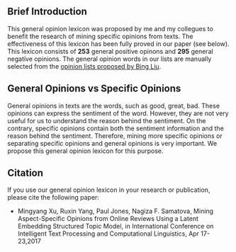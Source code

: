 ## Brief Introduction
This general opinion lexicon was proposed by me and my collegues to benefit the research of mining specific opinions from texts. The effectiveness of this lexicon has been fully proved in our paper (see below). This lexicon consists of **253** general positive opinons and **295** general negative opinions.
The general opinion words in our lists are manually selected from the [opinion lists proposed by Bing Liu](https://www.cs.uic.edu/~liub/FBS/sentiment-analysis.html).

## General Opinions vs Specific Opinions
General opinions in texts are the words, such as good, great, bad. These opinions can express the sentiment of the word. However, they are not very useful for us to understand the reason behind the sentiment.
On the contrary, specific opinions contain both the sentiment information and the reason behind the sentiment. Therefore, mining more specific opinions or separating specific opinions and general opinions is very important. We propose this general opinion lexicon for this purpose.

## Citation
If you use our general opinion lexicon in your research or publication, please cite the following paper:
* Mingyang Xu, Ruxin Yang, Paul Jones, Nagiza F. Samatova, Mining Aspect-Specific Opinions from Online Reviews Using a Latent Embedding Structured Topic Model, in International Conference on Intelligent Text Processing and Computational Linguistics, Apr 17-23,2017

